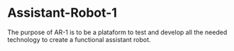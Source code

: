 # Assistant-Robot-1
The purpose of AR-1 is to be a plataform to test and develop all the needed technology to create a functional assistant robot.

